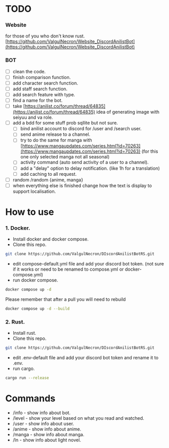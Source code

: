 # TODO

### Website

for those of you who don't know rust. \
[https://github.com/ValgulNecron/Website_DiscordAnilistBot](https://github.com/ValgulNecron/Website_DiscordAnilistBot)

### BOT

- [ ] clean the code.
- [ ] finish comparison function.
- [ ] add character search function.
- [ ] add staff search function.
- [ ] add search feature with type.
- [ ] find a name for the bot.
- [ ] take [https://anilist.co/forum/thread/64835](https://anilist.co/forum/thread/64835) idea of generating image with
  seiyuu and va role.
- [ ] add a bdd for some stuff prob sqllite but not sure.
    - [ ] bind anilist account to discord for /user and /search user.
    - [ ] send anime release to a channel.
    - [ ] try to do the same for manga
      with [https://www.mangaupdates.com/series.html?id=70263](https://www.mangaupdates.com/series.html?id=70263) (for
      this one only selected manga not all seasonal)
    - [ ] activity command (auto send activity of a user to a channel).
    - [ ] add a "delay" option to delay notification. (like 1h for a translation)
    - [ ] add caching to all request.
- [ ] random /random {anime, manga}
- [ ] when everything else is finished change how the text is display to support localisation.

# How to use

### 1. Docker.

- Install docker and docker compose.
- Clone this repo.

```bash
git clone https://github.com/ValgulNecron/DIscordAnilistBotRS.git
```

- edit compose-default.yml file and add your discord bot token. (not sure if it works or need to be renamed to
  compose.yml or docker-compose.yml)
- run docker compose.

```bash
docker compose up -d
```

Please remember that after a pull you will need to rebuild 

```bash
docker compose up -d --build 
```

### 2. Rust.

- Install rust.
- Clone this repo.

```bash
git clone https://github.com/ValgulNecron/DIscordAnilistBotRS.git
```

- edit .env-default file and add your discord bot token and rename it to .env.
- run cargo.

```bash
cargo run --release
```

# Commands

- /info - show info about bot.
- /level - show your level based on what you read and watched.
- /user - show info about user.
- /anime - show info about anime.
- /manga - show info about manga.
- /ln - show info about light novel.
